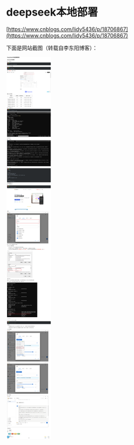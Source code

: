 # deepseek本地部署

[https://www.cnblogs.com/lidy5436/p/18706867](https://www.cnblogs.com/lidy5436/p/18706867)

下面是网站截图（转载自李东阳博客）：

![本地部署博客截图](./1.%E6%9C%AC%E5%9C%B0%E9%83%A8%E7%BD%B2%E5%8D%9A%E5%AE%A2%E6%88%AA%E5%9B%BE.png)
